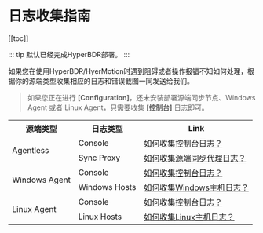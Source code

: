 # 日志收集指南

[[toc]]

::: tip
默认已经完成HyperBDR部署。
:::

如果您在使用HyperBDR/HyerMotion时遇到阻碍或者操作报错不知如何处理，根据你的源端类型收集相应的日志和错误截图一同发送给我们。

> 如果您正在进行 **[Configuration]**，还未安装部署源端同步节点、Windows Agent 或者 Linux Agent，只需要收集 **[控制台]** 日志即可。

<table>
    <tr>
        <th>源端类型</th>
        <th>日志类型</th>
        <th>Link</th>
    </tr>
    <tr>
        <td rowspan="2">Agentless</td>
        <td>Console</td>
        <td><a href="https://qa.oneprocloud.com/questions/D1I4" target="_blank">如何收集控制台日志？</a></td>
    </tr>
    <tr>
        <td>Sync Proxy</td>
        <td><a href="https://qa.oneprocloud.com/questions/D1K4" target="_blank">如何收集源端同步代理日志？</a></td>
    </tr>
    <tr>
        <td rowspan="2">Windows Agent</td>
        <td>Console</td>
        <td><a href="https://qa.oneprocloud.com/questions/D1I4" target="_blank">如何收集控制台日志？</a></td>
    </tr>
    <tr>
        <td>Windows Hosts</td>
        <td><a href="https://qa.oneprocloud.com/questions/D1O4" target="_blank">如何收集Windows主机日志？</a></td>
    </tr>
    <tr>
        <td rowspan="2">Linux Agent</td>
        <td>Console</td>
        <td><a href="https://qa.oneprocloud.com/questions/D1I4" target="_blank">如何收集控制台日志？</a></td>
    </tr>
    <tr>
        <td>Linux Hosts</td>
        <td><a href="https://qa.oneprocloud.com/questions/D1M4" target="_blank">如何收集Linux主机日志？</a></td>
    </tr>
</table>
